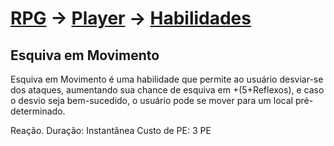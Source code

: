 # [RPG](../../../RPG.md) -> [Player](../../Player.md) -> [Habilidades](../Habilidades.md)

## Esquiva em Movimento

Esquiva em Movimento é uma habilidade que permite ao usuário desviar-se dos ataques, aumentando sua chance de esquiva em +(5+Reflexos), e caso o desvio seja bem-sucedido, o usuário pode se mover para um local pré-determinado.

Reação.
Duração: Instantânea
Custo de PE: 3 PE
